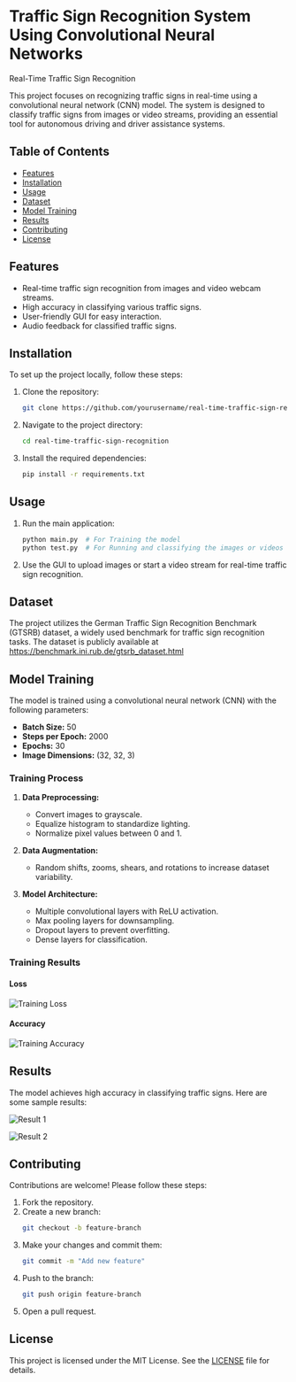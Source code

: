 # Traffic Sign Recognition System Using Convolutional Neural Networks 
   Real-Time Traffic Sign Recognition

This project focuses on recognizing traffic signs in real-time using a convolutional neural network (CNN) model. The system is designed to classify traffic signs from images or video streams, providing an essential tool for autonomous driving and driver assistance systems.

## Table of Contents

- [Features](#features)
- [Installation](#installation)
- [Usage](#usage)
- [Dataset](#dataset)
- [Model Training](#model-training)
- [Results](#results)
- [Contributing](#contributing)
- [License](#license)

## Features

- Real-time traffic sign recognition from images and video webcam streams.
- High accuracy in classifying various traffic signs.
- User-friendly GUI for easy interaction.
- Audio feedback for classified traffic signs.

## Installation

To set up the project locally, follow these steps:

1. Clone the repository:
   ```bash
   git clone https://github.com/yourusername/real-time-traffic-sign-recognition.git
   ```

2. Navigate to the project directory:
   ```bash
   cd real-time-traffic-sign-recognition
   ```

3. Install the required dependencies:
   ```bash
   pip install -r requirements.txt
   ```

## Usage

1. Run the main application:
   ```bash
   python main.py  # For Training the model
   python test.py  # For Running and classifying the images or videos
   ```

2. Use the GUI to upload images or start a video stream for real-time traffic sign recognition.

## Dataset

The project utilizes the German Traffic Sign Recognition Benchmark (GTSRB) dataset, a widely used benchmark for traffic sign recognition tasks. The dataset is publicly available at https://benchmark.ini.rub.de/gtsrb_dataset.html



## Model Training

The model is trained using a convolutional neural network (CNN) with the following parameters:

- **Batch Size:** 50
- **Steps per Epoch:** 2000
- **Epochs:** 30
- **Image Dimensions:** (32, 32, 3)

### Training Process

1. **Data Preprocessing:**
   - Convert images to grayscale.
   - Equalize histogram to standardize lighting.
   - Normalize pixel values between 0 and 1.

2. **Data Augmentation:**
   - Random shifts, zooms, shears, and rotations to increase dataset variability.

3. **Model Architecture:**
   - Multiple convolutional layers with ReLU activation.
   - Max pooling layers for downsampling.
   - Dropout layers to prevent overfitting.
   - Dense layers for classification.

### Training Results

#### Loss

![Training Loss](Figure_1_loss.png)

#### Accuracy

![Training Accuracy](Figure_2_accuracy.png)

## Results

The model achieves high accuracy in classifying traffic signs. Here are some sample results:

![Result 1](result.jpg)

![Result 2](result2.jpg)

## Contributing

Contributions are welcome! Please follow these steps:

1. Fork the repository.
2. Create a new branch:
   ```bash
   git checkout -b feature-branch
   ```
3. Make your changes and commit them:
   ```bash
   git commit -m "Add new feature"
   ```
4. Push to the branch:
   ```bash
   git push origin feature-branch
   ```
5. Open a pull request.

## License

This project is licensed under the MIT License. See the [LICENSE](LICENSE) file for details.
```
